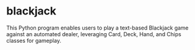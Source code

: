 # blackjack
This Python program enables users to play a text-based Blackjack game against an automated dealer, leveraging Card, Deck, Hand, and Chips classes for gameplay.
